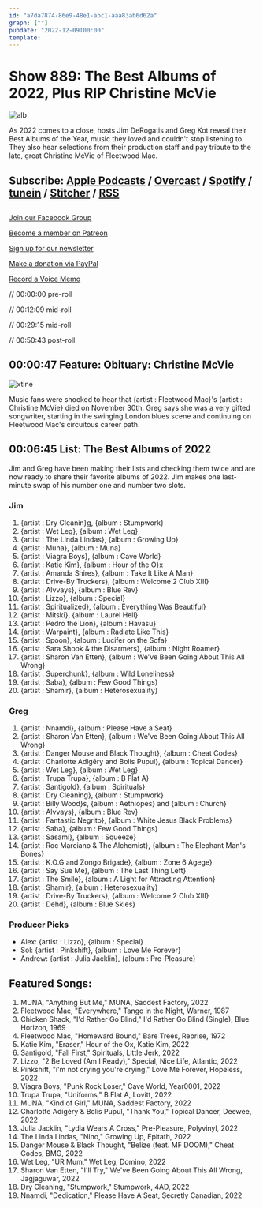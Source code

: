 ```yaml
---
id: "a7da7874-86e9-48e1-abc1-aaa83ab6d62a"
graph: [""]
pubdate: "2022-12-09T00:00"
template: 
---
```






# Show 889: The Best Albums of 2022, Plus RIP Christine McVie

![alb](https://static.soundopinions.org/images/2022/best-albums-2022.png)

As 2022 comes to a close, hosts Jim DeRogatis and Greg Kot reveal their Best Albums of the Year, music they loved and couldn't stop listening to. They also hear selections from their production staff and pay tribute to the late, great Christine McVie of Fleetwood Mac. 



## Subscribe: [Apple Podcasts](https://itunes.apple.com/us/podcast/sound-opinions/id94793843) / [Overcast](https://overcast.fm/itunes94793843/sound-opinions) / [Spotify](https://open.spotify.com/show/1kNR8YL7TBrQuRxDdS4wtU) / [tunein](https://tunein.com/podcasts/Music-Podcasts/Sound-Opinions-p60273/) / [Stitcher](http://www.stitcher.com/podcast/sound-opinions) / [RSS](https://feeds.simplecast.com/Nn6fjnB0)



## 

[Join our Facebook Group](https://bit.ly/3sivr9T)

[Become a member on Patreon](https://bit.ly/3slWZvc)

[Sign up for our newsletter](https://bit.ly/3eEvRnG)

[Make a donation via PayPal](https://bit.ly/3dmt9lU)

[Record a Voice Memo](https://bit.ly/2RyD5Ah)

// 00:00:00 pre-roll

// 00:12:09 mid-roll

// 00:29:15 mid-roll

// 00:50:43 post-roll



## 00:00:47 Feature: Obituary: Christine McVie

![xtine](https://static.soundopinions.org/images/2022/christinemcvie84.jpg)

Music fans were shocked to hear that {artist : Fleetwood Mac}'s {artist : Christine McVie} died on November 30th. Greg says she was a very gifted songwriter, starting in the swinging London blues scene and continuing on Fleetwood Mac's circuitous career path.



## 00:06:45 List: The Best Albums of 2022

Jim and Greg have been making their lists and checking them twice and are now ready to share their favorite albums of 2022. Jim makes one last-minute swap of his number one and number two slots.


### Jim

1. {artist : Dry Cleanin}g, {album : Stumpwork}
2. {artist : Wet Leg}, {album : Wet Leg}
3. {artist : The Linda Lindas}, {album : Growing Up}
4. {artist : Muna}, {album : Muna}
5. {artist : Viagra Boys}, {album : Cave World}
6. {artist : Katie Kim}, {album : Hour of the O}x
7. {artist : Amanda Shires}, {album : Take It Like A Man}
8. {artist : Drive-By Truckers}, {album : Welcome 2 Club XIII}
9. {artist : Alvvays}, {album : Blue Rev}
10. {artist : Lizzo}, {album : Special}
11. {artist : Spiritualized}, {album : Everything Was Beautiful}
12. {artist : Mitski}, {album : Laurel Hell}
13. {artist : Pedro the Lion}, {album : Havasu}
14. {artist : Warpaint}, {album : Radiate Like This}
15. {artist : Spoon}, {album : Lucifer on the Sofa}
16. {artist : Sara Shook & the Disarmers}, {album : Night Roamer}
17. {artist : Sharon Van Etten}, {album : We've Been Going About This All Wrong}
18. {artist : Superchunk}, {album : Wild Loneliness}
19. {artist : Saba}, {album : Few Good Things}
20. {artist : Shamir}, {album : Heterosexuality}


### Greg

1. {artist : Nnamdi}, {album : Please Have a Seat}
2. {artist : Sharon Van Etten}, {album : We've Been Going About This All Wrong}
3. {artist : Danger Mouse and Black Thought}, {album : Cheat Codes}
4. {artist : Charlotte Adigéry and Bolis Pupul}, {album : Topical Dancer}
5. {artist : Wet Leg}, {album : Wet Leg}
6. {artist : Trupa Trupa}, {album : B Flat A}
7. {artist : Santigold}, {album : Spirituals}
8. {artist : Dry Cleaning}, {album : Stumpwork}
9. {artist : Billy Wood}s, {album : Aethiopes} and {album : Church}
10. {artist : Alvvays}, {album : Blue Rev}
11. {artist : Fantastic Negrito}, {album : White Jesus Black Problems}
12. {artist : Saba}, {album : Few Good Things}
13. {artist : Sasami}, {album : Squeeze}
14. {artist : Roc Marciano & The Alchemist}, {album : The Elephant Man's Bones}
15. {artist : K.O.G and Zongo Brigade}, {album : Zone 6 Agege}
16. {artist : Say Sue Me}, {album : The Last Thing Left}
17. {artist : The Smile}, {album : A Light for Attracting Attention}
18. {artist : Shamir}, {album : Heterosexuality}
19. {artist : Drive-By Truckers}, {album : Welcome 2 Club XIII}
20. {artist : Dehd}, {album : Blue Skies}


### Producer Picks

- Alex: {artist : Lizzo}, {album : Special}
- Sol: {artist : Pinkshift}, {album : Love Me Forever}
- Andrew: {artist : Julia Jacklin}, {album : Pre-Pleasure}



## Featured Songs:

1. MUNA, "Anything But Me," MUNA, Saddest Factory, 2022
2. Fleetwood Mac, "Everywhere," Tango in the Night, Warner, 1987
3. Chicken Shack, "I'd Rather Go Blind," I'd Rather Go Blind (Single), Blue Horizon, 1969
4. Fleetwood Mac, "Homeward Bound," Bare Trees, Reprise, 1972
5. Katie Kim, "Eraser," Hour of the Ox, Katie Kim, 2022
6. Santigold, "Fall First," Spirituals, Little Jerk, 2022
7. Lizzo, "2 Be Loved (Am I Ready)," Special, Nice Life, Atlantic, 2022
8. Pinkshift, "i'm not crying you're crying," Love Me Forever, Hopeless, 2022
9. Viagra Boys, "Punk Rock Loser," Cave World, Year0001, 2022
10. Trupa Trupa, "Uniforms," B Flat A, Lovitt, 2022
11. MUNA, "Kind of Girl," MUNA, Saddest Factory, 2022
12. Charlotte Adigéry & Bolis Pupul, "Thank You," Topical Dancer, Deewee, 2022
13. Julia Jacklin, "Lydia Wears A Cross," Pre-Pleasure, Polyvinyl, 2022
14. The Linda Lindas, "Nino," Growing Up, Epitath, 2022
15. Danger Mouse & Black Thought, "Belize (feat. MF DOOM)," Cheat Codes, BMG, 2022
16. Wet Leg, "UR Mum," Wet Leg, Domino, 2022
17. Sharon Van Etten, "I'll Try," We've Been Going About This All Wrong, Jagjaguwar, 2022
18. Dry Cleaning, "Stumpwork," Stumpwork, 4AD, 2022
19. Nnamdi, "Dedication," Please Have A Seat, Secretly Canadian, 2022